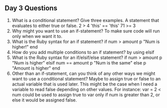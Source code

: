 ## Day 3 Questions

1. What is a conditional statement? Give three examples.
A statement that evaluates to either true or false.
2 > 4
'this' == 'this'
71 >= 3
1. Why might you want to use an if-statement?
To make sure code will run only when we want it to.
1. What is the Ruby syntax for an if statement?
if num > amount
  p "Num is higher!"
end
1. How do you add multiple conditions to an if statement?
by using elsif
1. What is the Ruby syntax for an if/elsif/else statement?
if num > amount
  p "Num is higher"
elsif num == amount
  p "Num is the same"
else
  p "Amount is higher"
end
1. Other than an if-statement, can you think of any other ways we might want to use a conditional statement?
Maybe to assign true or false to an actual variable that is used later. This might be the case when I need a variable to read false depending on other values. For instance:
var = 2 < num could be used to assign true to var only if num is greater than 2, or else it would be assigned false. 
